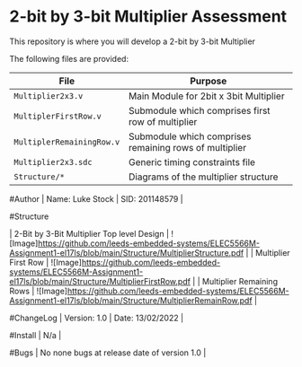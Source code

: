 # 2-bit by 3-bit Multiplier Assessment

This repository is where you will develop a 2-bit by 3-bit Multiplier

The following files are provided:

| File | Purpose | 
| ---  | --- |
| `Multiplier2x3.v`         | Main Module for 2bit x 3bit Multiplier |
| `MultiplerFirstRow.v`     | Submodule which comprises first row of multiplier |
| `MultiplerRemainingRow.v` | Submodule which comprises remaining rows of multiplier |
| `Multiplier2x3.sdc`       | Generic timing constraints file |
| `Structure/*`             | Diagrams of the multiplier structure |

#Author 
| Name: Luke Stock			| SID: 201148579 |

#Structure 

| 2-Bit by 3-Bit Multiplier Top level Design | ![Image]https://github.com/leeds-embedded-systems/ELEC5566M-Assignment1-el17ls/blob/main/Structure/MultiplierStructure.pdf | 
| Multiplier First Row                       | ![Image]https://github.com/leeds-embedded-systems/ELEC5566M-Assignment1-el17ls/blob/main/Structure/MultiplierFirstRow.pdf  |
| Multiplier Remaining Rows                  | ![Image]https://github.com/leeds-embedded-systems/ELEC5566M-Assignment1-el17ls/blob/main/Structure/MultiplierRemainRow.pdf |

#ChangeLog
| Version: 1.0 | Date: 13/02/2022 |

#Install 
| N/a |

#Bugs 
| No none bugs at release date of version 1.0 |
